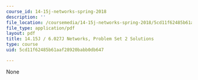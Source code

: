 ```yaml
---
course_id: 14-15j-networks-spring-2018
description: ''
file_location: /coursemedia/14-15j-networks-spring-2018/5cd11f62485b61aaf28920babb0db647_MIT14_15JS18_sol2.pdf
file_type: application/pdf
layout: pdf
title: 14.15J / 6.027J Networks, Problem Set 2 Solutions
type: course
uid: 5cd11f62485b61aaf28920babb0db647

---
```

None